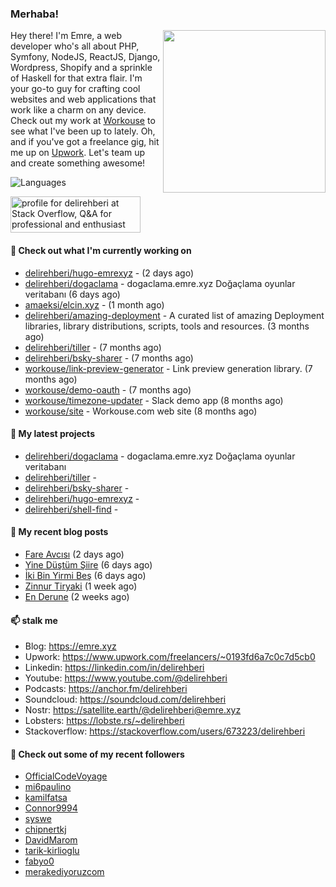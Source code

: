 <h3>Merhaba!</h3>
 

<img align="right" src="https://media.giphy.com/media/ZE6HYckyroMWwSp11C/giphy-downsized.gif" width="260">

Hey there! I'm Emre, a web developer who's all about PHP, Symfony, NodeJS, ReactJS, Django, Wordpress, Shopify and a sprinkle of Haskell for that extra flair.
I'm your go-to guy for crafting cool websites and web applications that work like a charm on any device. 
Check out my work at [Workouse](https://workouse.com) to see what I've been up to lately. 
Oh, and if you've got a freelance gig, hit me up on [Upwork](https://www.upwork.com/freelancers/~0193fd6a7c0c7d5cb0). 
Let's team up and create something awesome!

![Languages](https://github-readme-stats.vercel.app/api/top-langs/?username=delirehberi&layout=compact)

<a href="https://stackoverflow.com/users/673223/delirehberi"><img src="https://stackoverflow.com/users/flair/673223.png" width="208" height="58" alt="profile for delirehberi at Stack Overflow, Q&amp;A for professional and enthusiast programmers" title="profile for delirehberi at Stack Overflow, Q&amp;A for professional and enthusiast programmers"></a>

#### 👷 Check out what I'm currently working on

- [delirehberi/hugo-emrexyz](https://github.com/delirehberi/hugo-emrexyz) -  (2 days ago)
- [delirehberi/dogaclama](https://github.com/delirehberi/dogaclama) - dogaclama.emre.xyz Doğaçlama oyunlar veritabanı (6 days ago)
- [amaeksi/elcin.xyz](https://github.com/amaeksi/elcin.xyz) -  (1 month ago)
- [delirehberi/amazing-deployment](https://github.com/delirehberi/amazing-deployment) - A curated list of amazing Deployment libraries, library distributions, scripts, tools and resources. (3 months ago)
- [delirehberi/tiller](https://github.com/delirehberi/tiller) -  (7 months ago)
- [delirehberi/bsky-sharer](https://github.com/delirehberi/bsky-sharer) -  (7 months ago)
- [workouse/link-preview-generator](https://github.com/workouse/link-preview-generator) - Link preview generation library.   (7 months ago)
- [workouse/demo-oauth](https://github.com/workouse/demo-oauth) -  (7 months ago)
- [workouse/timezone-updater](https://github.com/workouse/timezone-updater) - Slack demo app (8 months ago)
- [workouse/site](https://github.com/workouse/site) - Workouse.com web site (8 months ago)

#### 🌱 My latest projects

- [delirehberi/dogaclama](https://github.com/delirehberi/dogaclama) - dogaclama.emre.xyz Doğaçlama oyunlar veritabanı
- [delirehberi/tiller](https://github.com/delirehberi/tiller) - 
- [delirehberi/bsky-sharer](https://github.com/delirehberi/bsky-sharer) - 
- [delirehberi/hugo-emrexyz](https://github.com/delirehberi/hugo-emrexyz) - 
- [delirehberi/shell-find](https://github.com/delirehberi/shell-find) - 

#### 📜 My recent blog posts 

- [Fare Avcısı](https://emre.xyz/posts/fare-avcisi/) (2 days ago)
- [Yine Düştüm Şiire](https://emre.xyz/posts/yine-dustum-siire/) (6 days ago)
- [İki Bin Yirmi Beş](https://emre.xyz/posts/iki-bin-yirmi-bes/) (6 days ago)
- [Zinnur Tiryaki](https://emre.xyz/posts/zinnur-tiryaki/) (1 week ago)
- [En Derune](https://emre.xyz/posts/en-derune/) (2 weeks ago) 

#### 📫 stalk me

- Blog: https://emre.xyz 
- Upwork: https://www.upwork.com/freelancers/~0193fd6a7c0c7d5cb0
- Linkedin: https://linkedin.com/in/delirehberi 
- Youtube: https://www.youtube.com/@delirehberi
- Podcasts: https://anchor.fm/delirehberi
- Soundcloud: https://soundcloud.com/delirehberi
- Nostr: https://satellite.earth/@delirehberi@emre.xyz 
- Lobsters: https://lobste.rs/~delirehberi
- Stackoverflow: https://stackoverflow.com/users/673223/delirehberi


#### 👯 Check out some of my recent followers

- [OfficialCodeVoyage](https://github.com/OfficialCodeVoyage)
- [mi6paulino](https://github.com/mi6paulino)
- [kamilfatsa](https://github.com/kamilfatsa)
- [Connor9994](https://github.com/Connor9994)
- [syswe](https://github.com/syswe)
- [chipnertkj](https://github.com/chipnertkj)
- [DavidMarom](https://github.com/DavidMarom)
- [tarik-kirlioglu](https://github.com/tarik-kirlioglu)
- [fabyo0](https://github.com/fabyo0)
- [merakediyoruzcom](https://github.com/merakediyoruzcom)



